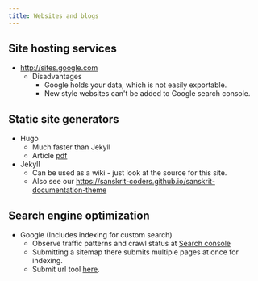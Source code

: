 ```yaml
---
title: Websites and blogs
---
```


## Site hosting services
- <http://sites.google.com>
  - Disadvantages
    - Google holds your data, which is not easily exportable.
    - New style websites can't be added to Google search console.
  
## Static site generators
- Hugo
  - Much faster than Jekyll
  - Article [pdf](/content/wsc2022/indic-site-framework.pdf)
- Jekyll
  - Can be used as a wiki - just look at the source for this site.
  - Also see our <https://sanskrit-coders.github.io/sanskrit-documentation-theme>
  
## Search engine optimization
- Google (Includes indexing for custom search)
  - Observe traffic patterns and crawl status at [Search console](https://www.google.com/webmasters/tools)
  - Submitting a sitemap there submits multiple pages at once for indexing.
  - Submit url tool [here](https://www.google.com/webmasters/tools/submit-url).